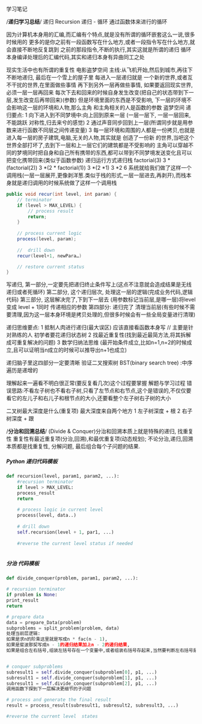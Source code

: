 学习笔记

/****************递归学习总结****************/
递归 Recursion
递归 - 循环
通过函数体来进行的循环

因为计算机本身用的汇编,而汇编有个特点,就是没有所谓的循环嵌套这么一说,很多时候用的
更多的是你之前有一段函数写在什么地方,或者一段指令写在什么地方,就会直接不断地反复跳到
之前的那段指令,不断的执行,其实这就是所谓的递归
循环本身编译处理后的汇编代码,其实和递归本身有异曲同工之处

现实生活中也有所谓的重复性 电影盗梦空间
主线:从飞机开始,然后到城市,再往下不断地递归, 最后在一个雪上的屋子里
每进入一层递归就是 一个新的世界,或者互不干扰的世界,在里面做些事情
再下到另外一层再做些事情, 如果要返回现实世界,必须一层一层再回来
每次下去和回来的时候自身发生改变(把自己的状态带到下一层,发生改变后再带回来)(参数)
但是环境里面的东西是不受影响, 下一层的环境不会影响这一层的环境和人物,那么主角
和主角相关的人是函数的参数
盗梦空间
递归要点:
1 向下进入到不同梦境中:向上回到原来一层 (一层一层下, 一层一层回来,不能跳跃 对称性,归去来兮的感觉)
2 通过声音同步回到上一层(所谓同步就是用参数来进行函数不同层之间传递变量)
3 每一层环境和周围的人都是一份拷贝,也就是进入每一层的房子建筑,电脑,无关的人物,其实就是
创造了一份新 的世界,当吧这个世界全部打坏了,去到下一层和上一层它们的建筑都是不受影响的
主角可以穿越不同的梦境同时把自身和自己所有携带的东西,都可以带到不同梦境发送变化且可以把变化携带回来(类似于函数参数)
递归运行方式递归栈
factorial(3)
3 *(factorial(2))
3 *(2 * factorial(1))
3 *(2 *1)
3 *2
6
系统就给我们做了这样一个调用栈(一层一层展开,更像剥洋葱.类似于栈的形式,一层一层进去,再剥开),而栈本身就是递归调用的时候系统做了这样一个调用栈
```java
public void recur(int level, int param) {
	// terminator
	if (level > MAX_LEVEL) {
		// process result
		return;
	}
	
	// process current logic
	process(level, param);
	
	//  drill down
	recur(level+1, newPara…)

	// restore current status	
}

```
写递归,
第一部分,一定要先把递归终止条件写上(这点不注意就会造成结果是无线递归或者死循环)
第二部分, 这个递归层次, 处理这一层的逻辑(完成业务代码,逻辑代码)
第三部分, 这层解决完了,下到下一层去 (用参数标记当前层,是哪一层)将level变成 level + 1同时
传递相应的参数
第四部分: 递归完了 清理当前层(有些时候不需要清理,因为这一层本身环境是拷贝处理的,但很多时候会有一些全局变量进行清理)

递归思维要点:
1 抵制人肉进行递归(最大误区) 应该直接看函数本身写 // 主要是针对熟练的人 初学者要花递归状态树
2 找最近重复性(找到最近最简方法,将其拆解成可重复解决的问题)
3 数学归纳法思维 (最开始条件成立,比如n=1,n=2的时候成立,且可以证明当n成立的时候可以推导出n+1也成立)

递归脑子里这四部分一定要清晰
验证二叉搜索树
BST(binary search tree) :中序遍历是递增的

理解起来一遍看不明白很正常(要反复看几次)这个过程要掌握
解题与学习过程
错误思路:不看左子树也不看右子树,只看了左节点和右节点,这个是错误的,不仅仅要看它的左儿子和右儿子和根节点的大小,还要看整个左子树右子树的大小

二叉树最大深度是什么(重复项)
最大深度来自两个地方
1 左子树深度 + 根
2 右子树深度 + 跟

/****************分治和回溯总结****************/
 (Divide & Conquer)分治和回溯本质上就是特殊的递归, 找重复性  重复性有最近重复项(分治,回溯),和最优重复项(动态规划);
不论分治,递归,回溯本质都是找重复性, 分解问题, 最后组合每个子问题的结果.
##### Python 递归代码模板
```python
def recursion(level, param1, param2, ...):
	#recursion terminator
	if level > MAX_LEVEL:
	process_result
	return
	
	# process logic in current level
	process(level, data..)
	
	# drill down
	self.recursion(level + 1, par1, ...)
	
	#reverse the current level status if needed
	
```

##### 分治 代码模板
```python
def divide_conquer(problem, param1, param2, ...):

# recursion terminator
if problem is None:
print_result
return

# prepare data
data = prepare_Data(problem)
subproblems = split_problem(problem, data)
处理当前层逻辑:
如果是求n的阶乘这里就是写成n * fac(n - 1),
如果是斐波那契写成n - 1的递归结果加上n - 2的递归结果,
如果是组合左右括号,组装左括号存在一个变量中,或者组装右括号存起来,当然要判断左右括号是否用完


# conquer subproblems
subresult1 = self.divide_conquer(subproblem[0], p1, ...)
subresult1 = self.divide_conquer(subproblem[1], p1, ...)
subresult1 = self.divide_conquer(subproblem[2], p1, ...)
调用函数下探到下一层解决更细节的子问题

# process and generate the final result
result = process_result(subresult1, subresult2, subresult3, ...)

#reverse the current level  states 
```

